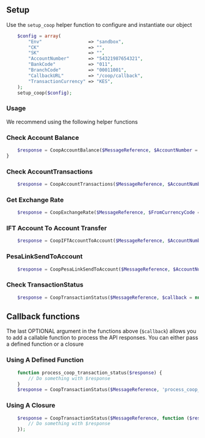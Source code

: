 ## Setup
Use the `setup_coop` helper function to configure and instantiate our object

```php
    $config = array(
        "Env"                 => "sandbox",
        "CK"                  => "",
        "SK"                  => "",
        "AccountNumber"       => "54321987654321",
        "BankCode"            => "011",
        "BranchCode"          => "00011001",
        "CallbackURL"         => "/coop/callback",
        "TransactionCurrency" => "KES",
    );
    setup_coop($config);
```
### Usage
We recommend using the following helper functions
### Check Account Balance
```php
    $response = CoopAccountBalance($MessageReference, $AccountNumber = null, $callback = null);
}
```

### Check AccountTransactions
```php
    $response = CoopAccountTransactions($MessageReference, $AccountNumber, $NoOfTransactions = '1', $callback = null);
```

### Get Exchange Rate
```php
    $response = CoopExchangeRate($MessageReference, $FromCurrencyCode = 'KES', $ToCurrencyCode = 'USD', $callback = null);
```

### IFT Account To Account Transfer
```php
    $response = CoopIFTAccountToAccount($MessageReference, $AccountNumber, $Amount, $TransactionCurrency = 'KES', $Narration = 'Payment', $Destinations = array(), $callback = null);
```

### PesaLinkSendToAccount
```php
    $response = CoopPesaLinkSendToAccount($MessageReference, $AccountNumber, $Amount, $TransactionCurrency = 'KES', $Narration = 'Payment', $Destinations = array(), $callback = null);
```

### Check TransactionStatus
```php
    $response = CoopTransactionStatus($MessageReference, $callback = null);
```

## Callback functions
The last OPTIONAL argument in the functions above (`$callback`) allows you to add a callable function to process the API responses. You can either pass a defined function or a closure

### Using A Defined Function
```php
    function process_coop_transaction_status($response) {
        // Do something with $response
    }
    $response = CoopTransactionStatus($MessageReference, 'process_coop_transaction_status');
```

### Using A Closure
```php
    $response = CoopTransactionStatus($MessageReference, function ($response) {
        // Do something with $response
    });
```
